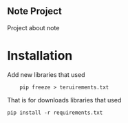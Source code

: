 ## Note Project

Project about note


# Installation

Add new libraries that used

```
    pip freeze > teruirements.txt
```

That is for downloads libraries that used

```
pip install -r requirements.txt
```